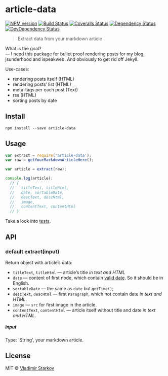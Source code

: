 # article-data

[![NPM version][npm-image]][npm-url]
[![Build Status][travis-image]][travis-url]
[![Coveralls Status][coveralls-image]][coveralls-url]
[![Dependency Status][depstat-image]][depstat-url]
[![DevDependency Status][depstat-dev-image]][depstat-dev-url]

> Extract data from your markdown article

What is the goal?  
— I need this package for bullet proof rendering posts for my blog, jsunderhood and ispeakweb. And obviously to get rid off Jekyll.

Use-cases:

* rendering posts itself (HTML)
* rendering posts’ list (HTML)
* meta-tags per each post (Text)
* rss (HTML)
* sorting posts by date

## Install

    npm install --save article-data

## Usage

```js
var extract = require('article-data');
var raw = getYourMarkdownArticleHere();

var article = extract(raw);

console.log(article);
  // {
  //   titleText, titleHtml,
  //   date, sortableDate,
  //   descText, descHtml,
  //   image,
  //   contentText, contentHtml
  // }
```

Take a look into [tests][t].

[t]: https://github.com/iamstarkov/article-data/blob/master/test.js
## API

### default extract(input)

Return object with article’s data:

* `titleText`, `titleHtml` — article’s title _in text and HTML_
* `date` — content of first node, which contain [valid date][valid-date]. So it should be in English.
* `sortableDate` — the same as `date` but `getTime()`;
* `descText`, `descHtml` — first `Paragraph`, which not contain date _in text and HTML_.
* `image` — `src` for first image in the article.
* `contentText`, `contentHtml` — article itself without title and date _in text and HTML_.

[valid-date]: http://momentjs.com/docs/#/parsing/is-valid/

##### input

Type: 'String', your markdown article.

## License

MIT © [Vladimir Starkov](https://iamstarkov.com/)


[npm-url]: https://npmjs.org/package/article-data
[npm-image]: https://img.shields.io/npm/v/article-data.svg

[travis-url]: https://travis-ci.org/iamstarkov/article-data
[travis-image]: https://img.shields.io/travis/iamstarkov/article-data.svg

[coveralls-url]: https://coveralls.io/r/iamstarkov/article-data
[coveralls-image]: https://img.shields.io/coveralls/iamstarkov/article-data.svg

[depstat-url]: https://david-dm.org/iamstarkov/article-data
[depstat-image]: https://david-dm.org/iamstarkov/article-data.svg

[depstat-dev-url]: https://david-dm.org/iamstarkov/article-data
[depstat-dev-image]: https://david-dm.org/iamstarkov/article-data/dev-status.svg
